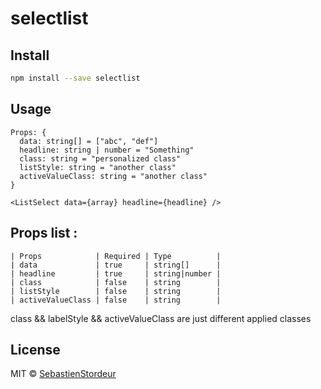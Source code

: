 # selectlist

## Install

```bash
npm install --save selectlist
```

## Usage

```tsx
Props: {
  data: string[] = ["abc", "def"]
  headline: string | number = "Something"
  class: string = "personalized class"
  listStyle: string = "another class"
  activeValueClass: string = "another class"
}

<ListSelect data={array} headline={headline} />
```

## Props list :

  ```
  | Props            | Required | Type          |
  | data             | true     | string[]      |
  | headline         | true     | string|number |
  | class            | false    | string        |
  | listStyle        | false    | string        |
  | activeValueClass | false    | string        | 
  ```

class && labelStyle && activeValueClass are just different applied classes

## License

MIT © [SebastienStordeur](https://github.com/SebastienStordeur)
